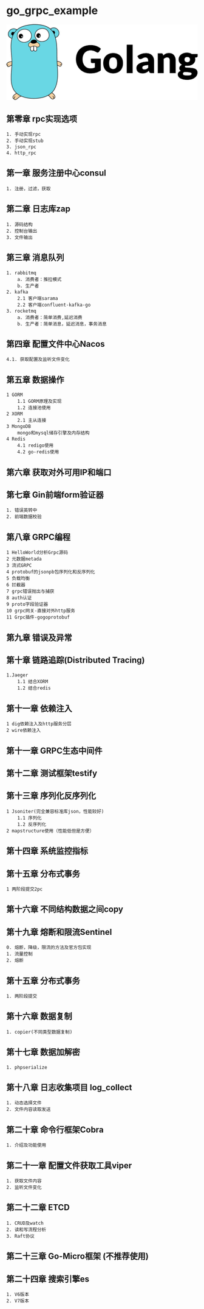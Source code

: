 # go_grpc_example
![grpc](./img/golang.jpeg)
## 第零章 rpc实现选项
    1. 手动实现rpc
    2. 手动实现stub
    3. json_rpc
    4. http_rpc
## 第一章 服务注册中心consul
    1. 注册，过滤，获取
## 第二章 日志库zap
    1. 源码结构
    2. 控制台输出
    3. 文件输出
## 第三章 消息队列
    1. rabbitmq
        a. 消费者：推拉模式
        b. 生产者
    2. kafka
        2.1 客户端sarama
        2.2 客户端confluent-kafka-go
    3. rocketmq
        a. 消费者：简单消费,延迟消费
        b. 生产者：简单消息，延迟消息，事务消息
## 第四章 配置文件中心Nacos
    4.1. 获取配置及监听文件变化
## 第五章 数据操作
    1 GORM
        1.1 GORM原理及实现 
        1.2 连接池使用
    2 XORM
        2.1 主从连接
    3 MongoDB
        mongo和mysql储存引擎及内存结构
    4 Redis
        4.1 redigo使用
        4.2 go-redis使用
## 第六章 获取对外可用IP和端口
## 第七章 Gin前端form验证器
    1. 错误英转中
    2. 前端数据校验
## 第八章 GRPC编程 
    1 HelloWorld分析Grpc源码
    2 元数据metada
    3 流式GRPC
    4 protobuf的jsonpb包序列化和反序列化
    5 负载均衡 
    6 拦截器 
    7 grpc错误抛出与捕获 
    8 auth认证 
    9 proto字段验证器 
    10 grpc网关-直接对外http服务 
    11 Grpc插件-gogoprotobuf
## 第九章 错误及异常
## 第十章 链路追踪(Distributed Tracing)
    1.Jaeger
        1.1 结合XORM
        1.2 结合redis
## 第十一章 依赖注入
    1 dig依赖注入及http服务分层
    2 wire依赖注入
## 第十一章 GRPC生态中间件
## 第十二章 测试框架testify
## 第十三章 序列化反序列化
    1 Jsoniter(完全兼容标准库json，性能较好)
        1.1 序列化
        1.2 反序列化
    2 mapstructure使用（性能低但是方便）
## 第十四章 系统监控指标
## 第十五章 分布式事务
    1 两阶段提交2pc
## 第十六章 不同结构数据之间copy
## 第十九章 熔断和限流Sentinel
    0. 熔断，降级，限流的方法及官方包实现
    1. 流量控制
    2. 熔断
## 第十五章 分布式事务
    1. 两阶段提交
## 第十六章 数据复制
    1. copier(不同类型数据复制)
## 第十七章 数据加解密
    1. phpserialize
## 第十八章 日志收集项目 log_collect
    1. 动态选择文件
    2. 文件内容读取发送

## 第二十章 命令行框架Cobra
    1. 介绍及功能使用
## 第二十一章 配置文件获取工具viper
    1. 获取文件内容
    2. 监听文件变化
## 第二十二章 ETCD
    1. CRUD及watch
    2. 读和写流程分析
    3. Raft协议
## 第二十三章 Go-Micro框架 (不推荐使用)
## 第二十四章 搜索引擎es
    1. V6版本 
    2. V7版本 




